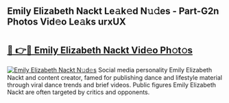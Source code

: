 ## Emily Elizabeth Nackt Le𝚊k𝚎d N𝚞𝚍es - Part-G2n Photos Vid𝚎o Le𝚊ks urxUX

# <h2><a href="http://fb6v2k.evod.top/?m=Emily+Elizabeth+Nackt">🔗 👉🔴 Emily Elizabeth Nackt Vid𝚎o Ph𝚘t𝚘s</a></h2>

[![Emily Elizabeth Nackt N𝚞d𝚎s](https://i.imgur.com/8V9OHl7.gif)](http://fb6v2k.evod.top/?m=Emily+Elizabeth+Nackt)
Social media personality Emily Elizabeth Nackt and content creator, famed for publishing dance and lifestyle material through viral dance trends and brief videos. Public figures Emily Elizabeth Nackt are often targeted by critics and opponents. 
